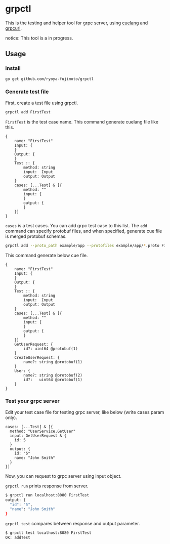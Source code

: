 # grpctl

This is the testing and helper tool for grpc server, using [cuelang](https://github.com/cuelang/cue) and [grpcurl](https://github.com/fullstorydev/grpcurl).

notice: This tool is a in progress.

## Usage

### install

```bash
go get github.com/ryoya-fujimoto/grpctl
```

### Generate test file

First, create a test file using grpctl.

```bash
grpctl add FirstTest 
```

`FirstTest` is the test case name. This command generate cuelang file like this.

```
{
	name: "FirstTest"
	Input: {
	}
	Output: {
	}
	Test :: {
		method: string
		input:  Input
		output: Output
	}
	cases: [...Test] & [{
		method: ""
		input: {
		}
		output: {
		}
	}]
}
```

`cases` is a test cases. You can add grpc test case to this list.
The `add` command can specify protobuf files, and when specified, generate cue file is merged protobuf schemas.

```bash
grpctl add --proto_path example/app --protofiles example/app/*.proto FirstTest
```

This command generate below cue file.

```
{
	name: "FirstTest"
	Input: {
	}
	Output: {
	}
	Test :: {
		method: string
		input:  Input
		output: Output
	}
	cases: [...Test] & [{
		method: ""
		input: {
		}
		output: {
		}
	}]
	GetUserRequest: {
		id?: uint64 @protobuf(1)
	}
	CreateUserRequest: {
		name?: string @protobuf(1)
	}
	User: {
		name?: string @protobuf(2)
		id?:   uint64 @protobuf(1)
	}
}
```

### Test your grpc server

Edit your test case file for testing grpc server, like below (write cases param only).

```
cases: [...Test] & [{
  method: "UserService.GetUser"
  input: GetUserRequest & {
    id: 5
  }
  output: {
    id: "5"
    name: "John Smith"
  }
}]
```

Now, you can request to grpc server using input object. 

`grpctl run` prints response from server.

```bash
$ grpctl run localhost:8080 FirstTest
output: {
  "id": "5",
  "name": "John Smith"
}
```

`grpctl test` compares between response and output parameter.
```bash
$ grpctl test localhost:8080 FirstTest
OK: addTest
```
